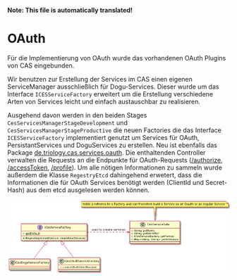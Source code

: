 **Note: This file is automatically translated!**

# OAuth
Für die Implementierung von OAuth wurde das vorhandenen OAuth Plugins von CAS eingebunden.

Wir benutzen zur Erstellung der Services im CAS einen eigenen ServiceManager ausschließlich für Dogu-Services. 
Dieser wurde um das Interface `ICESServiceFactory` erweitert um die Erstellung verschiedene Arten von Services leicht und einfach austauschbar zu realisieren.

Ausgehend davon werden in den beiden Stages `CesServicesManagerStageDevelopment` und `CesServicesManagerStageProductive` 
die neuen Factories die das Interface `ICESServiceFactory` implementiert genutzt um Services für OAuth, PersistantServices 
und DoguServices zu erstellen.
Neu ist ebenfalls das Package [de.triology.cas.services.oauth](https://github.com/cloudogu/cas/tree/develop/app/src/main/java/de/triology/cas/oauth). 
Die enthaltenden Controller verwalten die Requests an die Endpunkte für OAuth-Requests 
([/authorize](endpoint_authorize_en.md), [/accessToken](endpoint_accessToken_en.md), [/profile](endpoint_profile_en.md)). 
Um alle nötigen Informationen zu sammeln wurde außerdem die Klasse `RegestryEtcd` dahingehend erwetert, 
dass die Informationen die für OAuth Services benötigt werden (ClientId und Secret-Hash) aus dem etcd ausgelesen werden können.

![CesServiceFactory](figures/classdiagramm_cesservicefactory.png)

